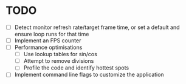# TODO

- [ ] Detect monitor refresh rate/target frame time, or set a default and ensure loop runs for that time
- [ ] Implement an FPS counter
- [ ] Performance optimisations
    - [ ] Use lookup tables for sin/cos
    - [ ] Attempt to remove divisions
    - [ ] Profile the code and identify hottest spots
- [ ] Implement command line flags to customize the application
